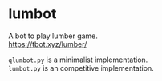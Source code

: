# lumbot

A bot to play lumber game.  
https://tbot.xyz/lumber/


`qlumbot.py` is a minimalist implementation.  
`lumbot.py` is an competitive implementation.
